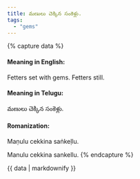 ```yaml
---
title: మణులు చెక్కిన సంకెళ్లు.
tags:
  - "gems"
---
```


{% capture data %}
#### Meaning in English:
Fetters set with gems.
Fetters still.

#### Meaning in Telugu:
మణులు చెక్కిన సంకెళ్లు.

#### Romanization:
Maṇulu cekkina saṅkeḷlu.

Manulu cekkina sankellu.
{% endcapture %}

{{ data | markdownify }}

